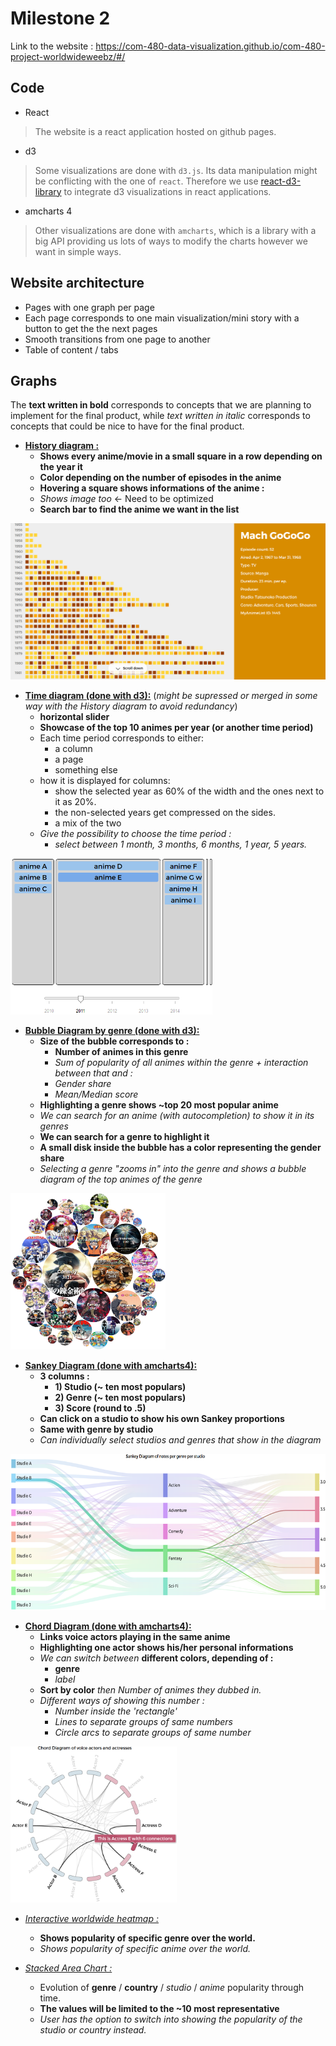 # Milestone 2

Link to the website : https://com-480-data-visualization.github.io/com-480-project-worldwideweebz/#/

## Code

- React
> The website is a react application hosted on github pages.

- d3
> Some visualizations are done with `d3.js`. Its data manipulation might be conflicting with the one of `react`. Therefore we use [react-d3-library](https://react-d3-library.github.io/) to integrate d3 visualizations in react applications.

- amcharts 4
> Other visualizations are done with `amcharts`, which is a library with a big API providing us lots of ways to modify the charts however we want in simple ways.

## Website architecture

- Pages with one graph per page
- Each page corresponds to one main visualization/mini story with a button to get the the next pages
- Smooth transitions from one page to another
- Table of content / tabs

## Graphs

The **text written in bold** corresponds to concepts that we are planning to implement for the final product, while *text written in italic* corresponds to concepts that could be nice to have for the final product.

- <ins>**History diagram :**</ins>
  - **Shows every anime/movie in a small square in a row depending on the year it**
  - **Color depending on the number of episodes in the anime**
  - **Hovering a square shows informations of the anime :**
  - *Shows image too* <- Need to be optimized
  - **Search bar to find the anime we want in the list**

<img src="assets/history_page_preview.png" height="250px">

- <ins>**Time diagram (done with d3):**</ins>  (*might be supressed or merged in some way with the History diagram to avoid redundancy*)
  - **horizontal slider**
  - **Showcase of the top 10 animes per year (or another time period)**
  - Each time period corresponds to either:
    - a column
    - a page
    - something else
  - how it is displayed for columns: 
    - show the selected year as 60% of the width and the ones next to it as 20%.
    - the non-selected years get compressed on the sides.
    - a mix of the two
  - *Give the possibility to choose the time period :*
    - *select between 1 month, 3 months, 6 months, 1 year, 5 years.*

<img src="assets/topAnimes_page_preview.png" height="250px">

- <ins>**Bubble Diagram by genre (done with d3):**</ins>
  - **Size of the bubble corresponds to :** 
    - **Number of animes in this genre**
    - *Sum of popularity of all animes within the genre* *+ interaction between that and :*
    - *Gender share*
    - *Mean/Median score*
  - **Highlighting a genre shows ~top 20 most popular anime**
  - *We can search for an anime (with autocompletion) to show it in its genres*
  - **We can search for a genre to highlight it**
  - **A small disk inside the bubble has a color representing the gender share**
  - *Selecting a genre "zooms in" into the genre and shows a bubble diagram of the top animes of the genre*

<img src="assets/bubble_page_preview.png" height="250px">

- <ins>**Sankey Diagram (done with amcharts4):**</ins>
  -  **3 columns :**
     - **1) Studio (~ ten most populars)**
     - **2) Genre (~ ten most populars)**
     - **3) Score (round to .5)**
   - **Can click on a studio to show his own Sankey proportions**
   - **Same with genre by studio**
   - *Can individually select studios and genres that show in the diagram*

<img src="assets/sankey_page_preview.png" height="250px">
  
- <ins>**Chord Diagram (done with amcharts4):**</ins>
  - **Links voice actors playing in the same anime**
  - **Highlighting one actor shows his/her personal informations**
  - *We can switch between* **different colors, depending of :**
    - **genre**
    - *label*
  - **Sort by color** *then Number of animes they dubbed in.*
  - *Different ways of showing this number :*
    - *Number inside the 'rectangle'*
    - *Lines to separate groups of same numbers*
    - *Circle arcs to separate groups of same number*

<img src="assets/chord_page_preview.png" height="250px">

- <ins>*Interactive worldwide heatmap :*</ins>
  - **Shows popularity of specific genre over the world.**
  - *Shows popularity of specific anime over the world.*
  
- <ins>*Stacked Area Chart :*</ins>
  - Evolution of **genre** / **country** / *studio* / *anime* popularity through time.
  - **The values will be limited to the ~10 most representative**
  - *User has the option to switch into showing the popularity of the studio or country instead.*